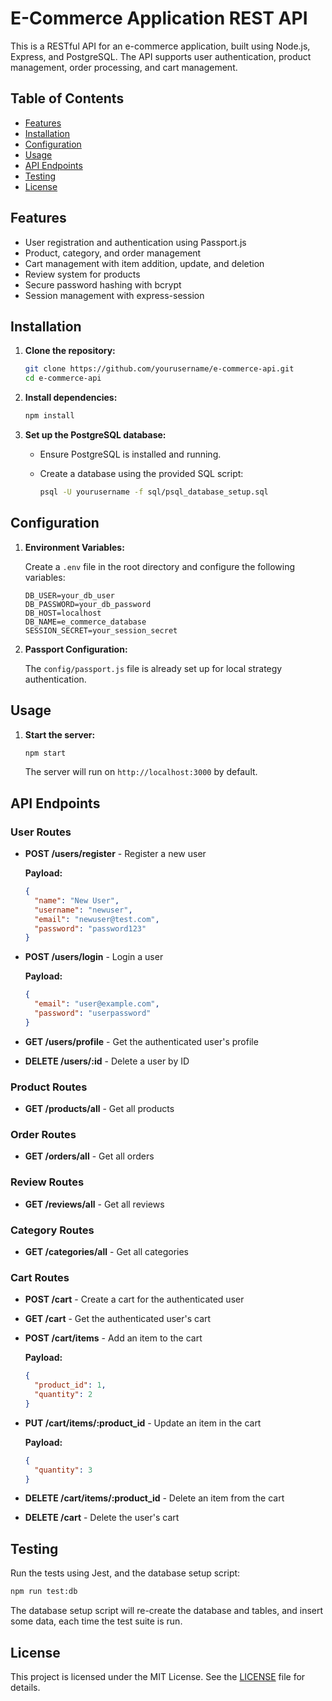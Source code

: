 # E-Commerce Application REST API

This is a RESTful API for an e-commerce application, built using Node.js, Express, and PostgreSQL. The API supports user authentication, product management, order processing, and cart management.

## Table of Contents

- [Features](#features)
- [Installation](#installation)
- [Configuration](#configuration)
- [Usage](#usage)
- [API Endpoints](#api-endpoints)
- [Testing](#testing)
- [License](#license)

## Features

- User registration and authentication using Passport.js
- Product, category, and order management
- Cart management with item addition, update, and deletion
- Review system for products
- Secure password hashing with bcrypt
- Session management with express-session

## Installation

1. **Clone the repository:**

   ```bash
   git clone https://github.com/yourusername/e-commerce-api.git
   cd e-commerce-api
   ```

2. **Install dependencies:**

   ```bash
   npm install
   ```

3. **Set up the PostgreSQL database:**

   - Ensure PostgreSQL is installed and running.
   - Create a database using the provided SQL script:

     ```bash
     psql -U yourusername -f sql/psql_database_setup.sql
     ```

## Configuration

1. **Environment Variables:**

   Create a `.env` file in the root directory and configure the following variables:

   ```plaintext
   DB_USER=your_db_user
   DB_PASSWORD=your_db_password
   DB_HOST=localhost
   DB_NAME=e_commerce_database
   SESSION_SECRET=your_session_secret
   ```

2. **Passport Configuration:**

   The `config/passport.js` file is already set up for local strategy authentication.

## Usage

1. **Start the server:**

   ```bash
   npm start
   ```

   The server will run on `http://localhost:3000` by default.

## API Endpoints

### User Routes

- **POST /users/register** - Register a new user

  **Payload:**
  ```json
  {
    "name": "New User",
    "username": "newuser",
    "email": "newuser@test.com",
    "password": "password123"
  }
  ```

- **POST /users/login** - Login a user

  **Payload:**
  ```json
  {
    "email": "user@example.com",
    "password": "userpassword"
  }
  ```

- **GET /users/profile** - Get the authenticated user's profile

- **DELETE /users/:id** - Delete a user by ID

### Product Routes

- **GET /products/all** - Get all products

### Order Routes

- **GET /orders/all** - Get all orders

### Review Routes

- **GET /reviews/all** - Get all reviews

### Category Routes

- **GET /categories/all** - Get all categories

### Cart Routes

- **POST /cart** - Create a cart for the authenticated user

- **GET /cart** - Get the authenticated user's cart

- **POST /cart/items** - Add an item to the cart

  **Payload:**
  ```json
  {
    "product_id": 1,
    "quantity": 2
  }
  ```

- **PUT /cart/items/:product_id** - Update an item in the cart

  **Payload:**
  ```json
  {
    "quantity": 3
  }
  ```

- **DELETE /cart/items/:product_id** - Delete an item from the cart

- **DELETE /cart** - Delete the user's cart

## Testing

Run the tests using Jest, and the database setup script:

```bash
npm run test:db
```
The database setup script will re-create the database and tables, and insert some data, each time the test suite is run.

## License

This project is licensed under the MIT License. See the [LICENSE](LICENSE) file for details.
